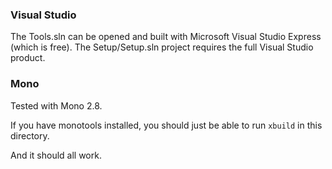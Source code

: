 ### Visual Studio

The Tools.sln can be opened and built with Microsoft Visual Studio Express (which is free).
The Setup/Setup.sln project requires the full Visual Studio product.

### Mono
Tested with Mono 2.8.

If you have monotools installed, you should just be able to run `xbuild` in this directory.

And it should all work.
